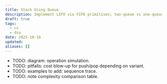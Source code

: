 ```yaml
---
title: Stack Using Queue
description: Implement LIFO via FIFO primitives; two-queue vs one-queue tricks.
draft: true
tags:
  - cs
  - dsa
date: 2025-10-16
updated:
aliases: []
---
```

- TODO: diagram: operation simulation.
- TODO: pitfalls: cost blow-up for push/pop depending on variant.
- TODO: examples to add: sequence trace.
- TODO: note complexity comparison table.
